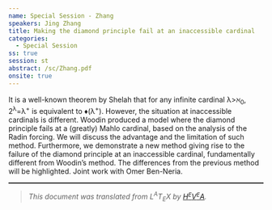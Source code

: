 ```yaml
---
name: Special Session - Zhang
speakers: Jing Zhang
title: Making the diamond principle fail at an inaccessible cardinal
categories:
  - Special Session
ss: true
session: st
abstract: /sc/Zhang.pdf
onsite: true
---
```

<p>It is a well-known theorem by Shelah that for any infinite cardinal &#x3BB;&gt;&#x2135;<sub>0</sub>, 2<sup>&#x3BB;</sup>=&#x3BB;<sup>+</sup> is equivalent to &#x2666;(&#x3BB;<sup>+</sup>). However, the situation at inaccessible cardinals is different. Woodin produced a model where the diamond principle fails at a (greatly) Mahlo cardinal, based on the analysis of the Radin forcing. We will discuss the advantage and the limitation of such method. Furthermore, we demonstrate a new method giving rise to the failure of the diamond principle at an inaccessible cardinal, fundamentally different from Woodin&#x2019;s method. The differences from the previous method will be highlighted. Joint work with Omer Ben-Neria.</p><!--CUT END -->
<!--HTMLFOOT-->
<!--ENDHTML-->
<!--FOOTER-->
<hr style="height:2"><blockquote class="quote"><em>This document was translated from L<sup>A</sup>T<sub>E</sub>X by
</em><a href="http://hevea.inria.fr/index.html"><em>H</em><em><span style="font-size:small"><sup>E</sup></span></em><em>V</em><em><span style="font-size:small"><sup>E</sup></span></em><em>A</em></a><em>.</em></blockquote>
